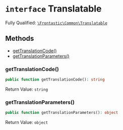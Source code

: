 # `interface`  Translatable

Fully Qualified: [`\Frontastic\Common\Translatable`](../../src/php/Translatable.php)




## Methods

* [getTranslationCode()](#gettranslationcode)
* [getTranslationParameters()](#gettranslationparameters)


### getTranslationCode()


```php
public function getTranslationCode(): string
```







Return Value: `string`

### getTranslationParameters()


```php
public function getTranslationParameters(): object
```







Return Value: `object`

